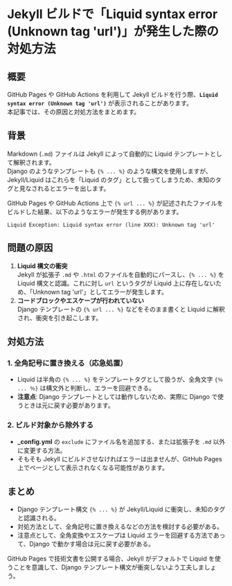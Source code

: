 # Jekyll ビルドで「Liquid syntax error (Unknown tag 'url')」が発生した際の対処方法

## 概要

GitHub Pages や GitHub Actions を利用して Jekyll ビルドを行う際、**`Liquid syntax error (Unknown tag 'url')`** が表示されることがあります。  
本記事では、その原因と対処方法をまとめます。

## 背景

Markdown (`.md`) ファイルは Jekyll によって自動的に Liquid テンプレートとして解釈されます。  
Django のようなテンプレートも `{% ... %}` のような構文を使用しますが、Jekyll/Liquid はこれらを「Liquid のタグ」として扱ってしまうため、未知のタグと見なされるとエラーを出します。  

GitHub Pages や GitHub Actions 上で `{% url ... %}` が記述されたファイルをビルドした結果、以下のようなエラーが発生する例があります。

```
Liquid Exception: Liquid syntax error (line XXX): Unknown tag 'url'
```

## 問題の原因

1. **Liquid 構文の衝突**  
   Jekyll が拡張子 `.md` や `.html` のファイルを自動的にパースし、`{% ... %}` を Liquid 構文と認識。これに対し `url` というタグが Liquid 上に存在しないため、「Unknown tag 'url'」としてエラーが発生します。
2. **コードブロックやエスケープが行われていない**  
   Django テンプレートの `{% url ... %}` などをそのまま書くと Liquid に解釈され、衝突を引き起こします。

## 対処方法

### 1. 全角記号に置き換える（応急処置）

- Liquid は半角の `{% ... %}` をテンプレートタグとして扱うが、全角文字 `{％ ... ％}` は構文外と判断し、エラーを回避できる。  
- **注意点**: Django テンプレートとしては動作しないため、実際に Django で使うときは元に戻す必要があります。

### 2. ビルド対象から除外する

- **_config.yml** の `exclude` にファイル名を追加する、または拡張子を `.md` 以外に変更する方法。  
- そもそも Jekyll にビルドさせなければエラーは出ませんが、GitHub Pages 上でページとして表示されなくなる可能性があります。

## まとめ

- Django テンプレート構文 `{% ... %}` が Jekyll/Liquid に衝突し、未知のタグと認識される。  
- 対処方法として、全角記号に置き換えるなどの方法を検討する必要がある。
- 注意点として、全角変換やエスケープは Liquid エラーを回避する方法であって、Django で動かす場合は元に戻す必要がある。  

GitHub Pages で技術文書を公開する場合、Jekyll がデフォルトで Liquid を使うことを意識して、Django テンプレート構文が衝突しないよう工夫しましょう。
